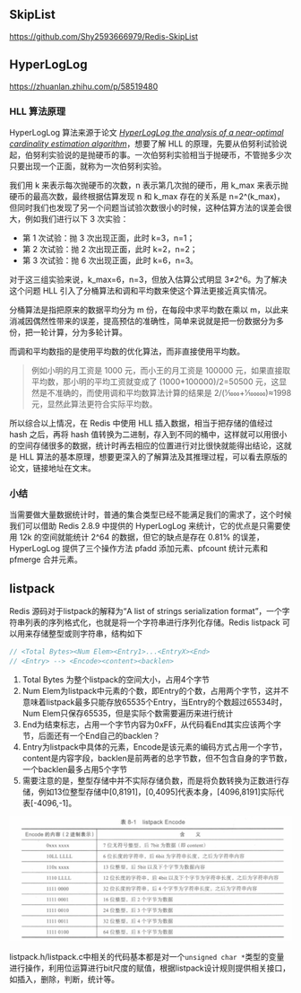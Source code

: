 ## SkipList
https://github.com/Shy2593666979/Redis-SkipList

## HyperLogLog
https://zhuanlan.zhihu.com/p/58519480



### HLL 算法原理

HyperLogLog 算法来源于论文 [*HyperLogLog the analysis of a near-optimal cardinality estimation algorithm*](http://algo.inria.fr/flajolet/Publications/FlFuGaMe07.pdf)，想要了解 HLL 的原理，先要从伯努利试验说起，伯努利实验说的是抛硬币的事。一次伯努利实验相当于抛硬币，不管抛多少次只要出现一个正面，就称为一次伯努利实验。

我们用 k 来表示每次抛硬币的次数，n 表示第几次抛的硬币，用 k_max 来表示抛硬币的最高次数，最终根据估算发现 n 和 k_max 存在的关系是 n=2^(k_max)，但同时我们也发现了另一个问题当试验次数很小的时候，这种估算方法的误差会很大，例如我们进行以下 3 次实验：

- 第 1 次试验：抛 3 次出现正面，此时 k=3，n=1；
- 第 2 次试验：抛 2 次出现正面，此时 k=2，n=2；
- 第 3 次试验：抛 6 次出现正面，此时 k=6，n=3。

对于这三组实验来说，k_max=6，n=3，但放入估算公式明显 3≠2^6。为了解决这个问题 HLL 引入了分桶算法和调和平均数来使这个算法更接近真实情况。

分桶算法是指把原来的数据平均分为 m 份，在每段中求平均数在乘以 m，以此来消减因偶然性带来的误差，提高预估的准确性，简单来说就是把一份数据分为多份，把一轮计算，分为多轮计算。

而调和平均数指的是使用平均数的优化算法，而非直接使用平均数。

> 例如小明的月工资是 1000 元，而小王的月工资是 100000 元，如果直接取平均数，那小明的平均工资就变成了 (1000+100000)/2=50500‬ 元，这显然是不准确的，而使用调和平均数算法计算的结果是 2/(1⁄1000+1⁄100000)≈1998 元，显然此算法更符合实际平均数。

所以综合以上情况，在 Redis 中使用 HLL 插入数据，相当于把存储的值经过 hash 之后，再将 hash 值转换为二进制，存入到不同的桶中，这样就可以用很小的空间存储很多的数据，统计时再去相应的位置进行对比很快就能得出结论，这就是 HLL 算法的基本原理，想要更深入的了解算法及其推理过程，可以看去原版的论文，链接地址在文末。

### 小结

当需要做大量数据统计时，普通的集合类型已经不能满足我们的需求了，这个时候我们可以借助 Redis 2.8.9 中提供的 HyperLogLog 来统计，它的优点是只需要使用 12k 的空间就能统计 2^64 的数据，但它的缺点是存在 0.81% 的误差，HyperLogLog 提供了三个操作方法 pfadd 添加元素、pfcount 统计元素和 pfmerge 合并元素。



## listpack

Redis 源码对于listpack的解释为“A list of strings serialization format”，一个字符串列表的序列格式化，也就是将一个字符串进行序列化存储。Redis listpack 可以用来存储整型或则字符串，结构如下

```cpp
// <Total Bytes><Num Elem><Entry1>...<EntryX><End>
// <Entry> --> <Encode><content><backlen>
```

1. Total Bytes 为整个listpack的空间大小，占用4个字节
2. Num Elem为listpack中元素的个数，即Entry的个数，占用两个字节，这并不意味着listpack最多只能存放65535个Entry，当Entry的个数超过65534时，Num Elem只保存65535，但是实际个数需要遍历来进行统计
3. End为结束标志，占用一个字节内容为0xFF，从代码看End其实应该两个字节，后面还有一个End自己的backlen？
4. Entry为listpack中具体的元素，Encode是该元素的编码方式占用一个字节，content是内容字段，backlen是前两者的总字节数，但不包含自身的字节数，一个backlen最多占用5个字节
5. 需要注意的是，整型存储中并不实际存储负数，而是将负数转换为正数进行存储，例如13位整型存储中[0,8191]，[0,4095]代表本身，[4096,8191]实际代表[-4096,-1]。

<img src="./pic/listpack_encode.png" />

listpack.h/listpack.c中相关的代码基本都是对一个`unsigned char *`类型的变量进行操作，利用位运算进行bit尺度的赋值，根据listpack设计规则提供相关接口，如插入，删除，判断，统计等。